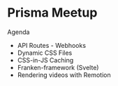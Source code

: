 # Prisma Meetup

Agenda

- API Routes - Webhooks
- Dynamic CSS Files
- CSS-in-JS Caching
- Franken-framework (Svelte)
- Rendering videos with Remotion
